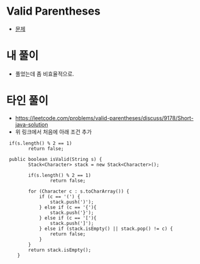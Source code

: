 # Valid Parentheses
- [문제](https://leetcode.com/problems/valid-parentheses/)


# 내 풀이
- 풀었는데 좀 비효율적으로.



# 타인 풀이
- https://leetcode.com/problems/valid-parentheses/discuss/9178/Short-java-solution
- 위 링크에서 처음에 아래 조건 추가
```
 if(s.length() % 2 == 1)
        return false;
```
```
 public boolean isValid(String s) {
        Stack<Character> stack = new Stack<Character>();

        if(s.length() % 2 == 1)
                return false;

        for (Character c : s.toCharArray()) {
            if (c == '(') {
                stack.push(')');
            } else if (c == '{'){
                stack.push('}');
            } else if (c == '['){
                stack.push(']');
            } else if (stack.isEmpty() || stack.pop() != c) {
                return false;
            }
        }
        return stack.isEmpty();
    }
```
